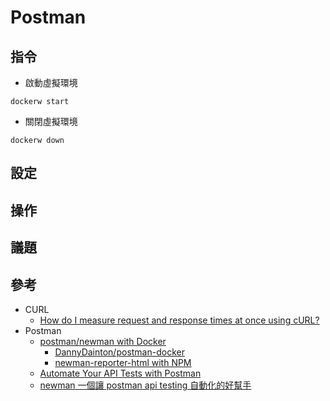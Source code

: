 # Postman

## 指令

+ 啟動虛擬環境
```
dockerw start
```

+ 關閉虛擬環境
```
dockerw down
```

## 設定


## 操作

## 議題

## 參考

+ CURL
  - [How do I measure request and response times at once using cURL?](https://stackoverflow.com/questions/18215389)
+ Postman
  - [postman/newman with Docker](https://hub.docker.com/r/postman/newman/)
      + [DannyDainton/postman-docker](https://github.com/DannyDainton/postman-docker)
      + [newman-reporter-html with NPM](https://www.npmjs.com/package/newman-reporter-html)
  - [Automate Your API Tests with Postman](https://www.postman.com/use-cases/api-testing-automation/)
  - [newman 一個讓 postman api testing 自動化的好幫手](https://medium.com/cubemail88/8e12a6956a25)
